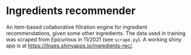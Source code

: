 # Ingredients recommender

An item-based collaborative filtration engine for ingredient recommendations, given some other ingredients.  The data used in training was scraped from Epicurious in 11/2021 (see `scrape.py`).  A working shiny app is at https://ilnaes.shinyapps.io/ingredients-rec/.
